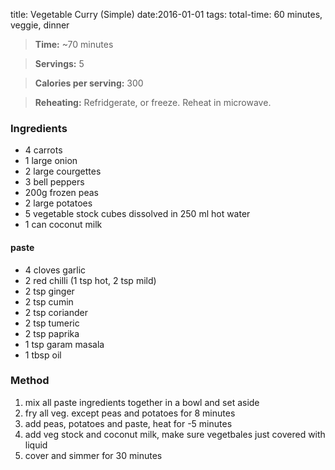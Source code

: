 title: Vegetable Curry (Simple) 
date:2016-01-01
tags: total-time: 60 minutes, veggie, dinner

> **Time:** ~70 minutes 

> **Servings:** 5

> **Calories per serving:** 300

> **Reheating:** Refridgerate, or freeze. Reheat in microwave.

### Ingredients

* 4 carrots
* 1 large onion
* 2 large courgettes
* 3 bell peppers
* 200g frozen peas
* 2 large potatoes
* 5 vegetable stock cubes dissolved in 250 ml hot  water
* 1 can coconut milk


#### paste
* 4 cloves garlic
* 2 red chilli (1 tsp hot, 2 tsp mild)
* 2 tsp ginger
* 2 tsp cumin
* 2 tsp coriander
* 2 tsp tumeric
* 2 tsp paprika
* 1 tsp garam masala
* 1 tbsp oil

### Method

1. mix all paste ingredients together in a bowl and set aside
2. fry all veg. except peas and potatoes for 8 minutes
3. add peas, potatoes and paste, heat for  -5 minutes
4. add veg stock and coconut milk, make sure vegetbales just covered with liquid
5. cover and simmer for 30 minutes
